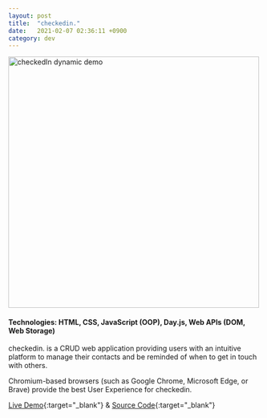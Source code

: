 ```yaml
---
layout: post
title:  "checkedin."
date:   2021-02-07 02:36:11 +0900
category: dev
---
```

<a href="https://jinyoungch0i.github.io/checkedin./">
    <img src="{{site.base_url}}/dev/assets/images/checkedin.gif" alt='checkedIn dynamic demo' width="500">
</a>

#### **Technologies**: HTML, CSS, JavaScript (OOP), Day.js, Web APIs (DOM, Web Storage)

checkedin. is a CRUD web application providing users with an intuitive platform to manage their contacts and be reminded of when to get in touch with others. 

Chromium-based browsers (such as Google Chrome, Microsoft Edge, or Brave) provide the best User Experience for checkedin.

[Live Demo](https://jinyoungch0i.github.io/checkedin./){:target="_blank"} & [Source Code](https://github.com/jinyoungch0i/checkedin.){:target="_blank"}
